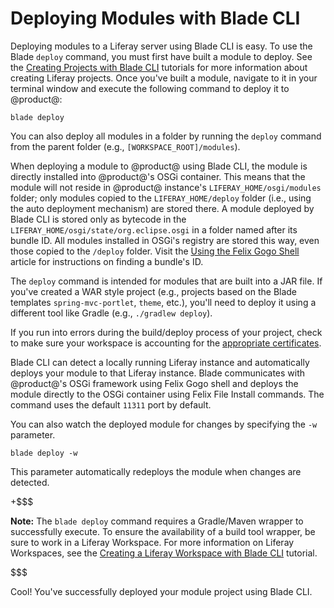 # Deploying Modules with Blade CLI [](id=deploying-modules-with-blade-cli)

Deploying modules to a Liferay server using Blade CLI is easy. To use the Blade
`deploy` command, you must first have built a module to deploy. See the
[Creating Projects with Blade CLI](/develop/tutorials/-/knowledge_base/7-0/creating-modules-with-blade-cli)
tutorials for more information about creating Liferay projects. Once you've
built a module, navigate to it in your terminal window and execute the following
command to deploy it to @product@:

    blade deploy

You can also deploy all modules in a folder by running the `deploy` command from
the parent folder (e.g., `[WORKSPACE_ROOT]/modules`).

When deploying a module to @product@ using Blade CLI, the module is directly
installed into @product@'s OSGi container. This means that the module will not
reside in @product@ instance's `LIFERAY_HOME/osgi/modules` folder; only modules
copied to the `LIFERAY_HOME/deploy` folder (i.e., using the auto deployment
mechanism) are stored there. A module deployed by Blade CLI is stored only as
bytecode in the `LIFERAY_HOME/osgi/state/org.eclipse.osgi` in a folder named
after its bundle ID. All modules installed in OSGi's registry are stored this
way, even those copied to the `/deploy` folder. Visit the
[Using the Felix Gogo Shell](/develop/reference/-/knowledge_base/7-0/using-the-felix-gogo-shell)
article for instructions on finding a bundle's ID.

The `deploy` command is intended for modules that are built into a JAR file. If
you've created a WAR style project (e.g., projects based on the Blade templates
`spring-mvc-portlet`, `theme`, etc.), you'll need to deploy it using a different
tool like Gradle (e.g., `./gradlew deploy`).

If you run into errors during the build/deploy process of your project, check to
make sure your workspace is accounting for the
[appropriate certificates](/develop/tutorials/-/knowledge_base/7-0/configuring-a-liferay-workspace#certification-issues-in-liferay-workspace).

Blade CLI can detect a locally running Liferay instance and automatically
deploys your module to that Liferay instance. Blade communicates with
@product@'s OSGi framework using Felix Gogo shell and deploys the module
directly to the OSGi container using Felix File Install commands. The command
uses the default `11311` port by default.

<!--
You can also specify a custom port to deploy your module to using the `-p`
parameter followed by the port number. For instance, you could run `blade deploy
-p 8090` to deploy to port 8090.
-->

You can also watch the deployed module for changes by specifying the `-w`
parameter.

    blade deploy -w

This parameter automatically redeploys the module when changes are detected.

+$$$

**Note:** The `blade deploy` command requires a Gradle/Maven wrapper to
successfully execute. To ensure the availability of a build tool wrapper, be
sure to work in a Liferay Workspace. For more information on Liferay Workspaces,
see the
[Creating a Liferay Workspace with Blade CLI](/develop/tutorials/-/knowledge_base/7-0/creating-a-liferay-workspace-with-blade-cli)
tutorial.

$$$

Cool! You've successfully deployed your module project using Blade CLI.
